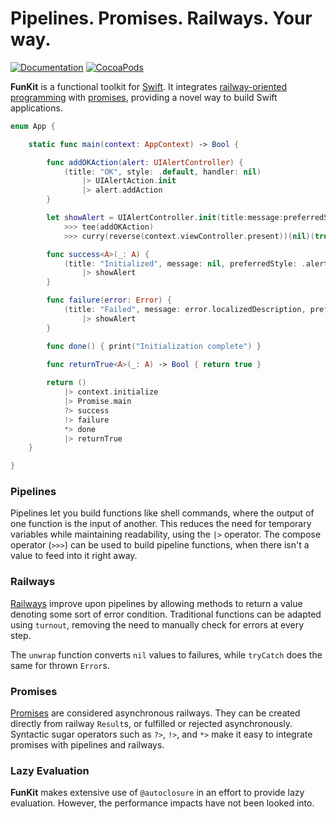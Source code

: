 # Pipelines. Promises. Railways. Your way.
[![Documentation][docs-badge]][docs]
[![CocoaPods][pod-badge]][pod]

**FunKit** is a functional toolkit for [Swift][swift]. It integrates [railway-oriented programming][railways] with [promises][promises], providing a novel way to build Swift applications.

```swift
enum App {

    static func main(context: AppContext) -> Bool {

        func addOKAction(alert: UIAlertController) {
            (title: "OK", style: .default, handler: nil)
                |> UIAlertAction.init
                |> alert.addAction
        }

        let showAlert = UIAlertController.init(title:message:preferredStyle:)
            >>> tee(addOKAction)
            >>> curry(reverse(context.viewController.present))(nil)(true)

        func success<A>(_: A) {
            (title: "Initialized", message: nil, preferredStyle: .alert)
                |> showAlert
        }

        func failure(error: Error) {
            (title: "Failed", message: error.localizedDescription, preferredStyle: .alert)
                |> showAlert
        }

        func done() { print("Initialization complete") }
        
        func returnTrue<A>(_: A) -> Bool { return true }

        return ()
            |> context.initialize
            |> Promise.main
            ?> success
            !> failure
            *> done
            |> returnTrue
    }

}
```

### Pipelines

Pipelines let you build functions like shell commands, where the output of one function is the input of another. This reduces the need for temporary variables while maintaining readability, using the `|>` operator. The compose operator (`>>>`) can be used to build pipeline functions, when there isn't a value to feed into it right away.

### Railways

[Railways][railways] improve upon pipelines by allowing methods to return a value denoting some sort of error condition. Traditional functions can be adapted using `turnout`, removing the need to manually check for errors at every step.

The `unwrap` function converts `nil` values to failures, while `tryCatch` does the same for thrown `Error`s.

### Promises

[Promises][promises] are considered asynchronous railways. They can be created directly from railway `Result`s, or fulfilled or rejected asynchronously. Syntactic sugar operators such as `?>`, `!>`, and `*>` make it easy to integrate promises with pipelines and railways.

### Lazy Evaluation

**FunKit** makes extensive use of `@autoclosure` in an effort to provide lazy evaluation. However, the performance impacts have not been looked into.

[docs]: https://weebly.github.io/FunKit/
[docs-badge]: https://weebly.github.io/FunKit/badge.svg
[pod]: https://cocoapods.org/pods/FunKit
[pod-badge]: https://img.shields.io/cocoapods/v/FunKit.svg
[promises]: https://promisesaplus.com/
[railways]: https://fsharpforfunandprofit.com/posts/recipe-part2/
[swift]: https://swift.org/
